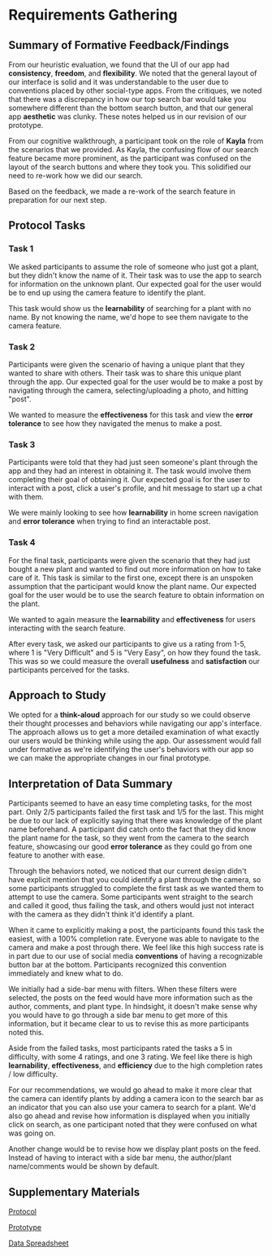 # Requirements Gathering

## Summary of Formative Feedback/Findings

From our heuristic evaluation, we found that the UI of our app had **consistency**, **freedom**, and **flexibility**. We noted that the general layout of our interface is solid and it was understandable to the user due to conventions placed by other social-type apps. From the critiques, we noted that there was a discrepancy in how our top search bar would take you somewhere different than the bottom search button, and that our general app **aesthetic** was clunky. These notes helped us in our revision of our prototype.

From our cognitive walkthrough, a participant took on the role of **Kayla** from the scenarios that we provided. As Kayla, the confusing flow of our search feature became more prominent, as the participant was confused on the layout of the search buttons and where they took you. This solidified our need to re-work how we did our search. 

Based on the feedback, we made a re-work of the search feature in preparation for our next step. 

## Protocol Tasks

### Task 1

We asked participants to assume the role of someone who just got a plant, but they didn't know the name of it. Their task was to use the app to search for information on the unknown plant. Our expected goal for the user would be to end up using the camera feature to identify the plant.

This task would show us the **learnability** of searching for a plant with no name. By not knowing the name, we'd hope to see them navigate to the camera feature.

### Task 2

Participants were given the scenario of having a unique plant that they wanted to share with others. Their task was to share this unique plant through the app. Our expected goal for the user would be to make a post by navigating through the camera, selecting/uploading a photo, and hitting "post".

We wanted to measure the **effectiveness** for this task and view the **error tolerance** to see how they navigated the menus to make a post.

### Task 3

Participants were told that they had just seen someone's plant through the app and they had an interest in obtaining it. The task would involve them completing their goal of obtaining it. Our expected goal is for the user to interact with a post, click a user's profile, and hit message to start up a chat with them.

We were mainly looking to see how **learnability** in home screen navigation and **error tolerance** when trying to find an interactable post.

### Task 4

For the final task, participants were given the scenario that they had just bought a new plant and wanted to find out more information on how to take care of it. This task is similar to the first one, except there is an unspoken assumption that the participant would know the plant name. Our expected goal for the user would be to use the search feature to obtain information on the plant.

We wanted to again measure the **learnability** and **effectiveness** for users interacting with the search feature.

After every task, we asked our participants to give us a rating from 1-5, where 1 is "Very Difficult" and 5 is "Very Easy", on how they found the task. This was so we could measure the overall **usefulness** and **satisfaction** our participants perceived for the tasks.

## Approach to Study

We opted for a **think-aloud** approach for our study so we could observe their thought processes and behaviors while navigating our app's interface. The approach allows us to get a more detailed examination of what exactly our users would be thinking while using the app. Our assessment would fall under formative as we're identifying the user's behaviors with our app so we can make the appropriate changes in our final prototype.

## Interpretation of Data Summary

Participants seemed to have an easy time completing tasks, for the most part. Only 2/5 participants failed the first task and 1/5 for the last. This might be due to our lack of explicitly saying that there was knowledge of the plant name beforehand. A participant did catch onto the fact that they did know the plant name for the task, so they went from the camera to the search feature, showcasing our good **error tolerance** as they could go from one feature to another with ease.

Through the behaviors noted, we noticed that our current design didn't have explicit mention that you could identify a plant through the camera, so some participants struggled to complete the first task as we wanted them to attempt to use the camera. Some participants went straight to the search and called it good, thus failing the task, and others would just not interact with the camera as they didn't think it'd identify a plant. 

When it came to explicitly making a post, the participants found this task the easiest, with a 100% completion rate. Everyone was able to navigate to the camera and make a post through there. We feel like this high success rate is in part due to our use of social media **conventions** of having a recognizable button bar at the bottom. Participants recognized this convention immediately and knew what to do.

We initially had a side-bar menu with filters. When these filters were selected, the posts on the feed would have more information such as the author, comments, and plant type. In hindsight, it doesn't make sense why you would have to go through a side bar menu to get more of this information, but it became clear to us to revise this as more participants noted this.

Aside from the failed tasks, most participants rated the tasks a 5 in difficulty, with some 4 ratings, and one 3 rating. We feel like there is high **learnability**, **effectiveness**, and **efficiency** due to the high completion rates / low difficulty.

For our recommendations, we would go ahead to make it more clear that the camera can identify plants by adding a camera icon to the search bar as an indicator that you can also use your camera to search for a plant. We'd also go ahead and revise how information is displayed when you initially click on search, as one participant noted that they were confused on what was going on.

Another change would be to revise how we display plant posts on the feed. Instead of having to interact with a side bar menu, the author/plant name/comments would be shown by default.

## Supplementary Materials

[Protocol](plant-social-protocol.pdf)

[Prototype](#)

[Data Spreadsheet](plant-social-data.pdf)
